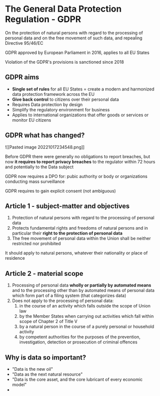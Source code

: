 # The General Data Protection Regulation - GDPR

On the protection of natural persons with regard to the processing of personal data and on the free movement of such data, and repealing Directive 95/46/EC

GDPR approved by European Parliament in 2016, applies to all EU States

Violation of the GDPR's provisions is sanctioned since 2018

## GDPR aims

- **Single set of rules** for all EU States = create a modern and harmonized data protection framework across the EU
- **Give back control** to citizens over their personal data
- Requires Data protection by design
- Simplify the regulatory environment for business
- Applies to international organizations that offer goods or services or monitor EU citizens

## GDPR what has changed?
![[Pasted image 20221017234548.png]]

Before GDPR there were generally no obligations to report breaches, but now **it requires to report privacy breaches** to the regulator within 72 hours and potentially to the Data subject

GDPR now requires a DPO for: pubic authority or body or organizations conducting mass surveillance

GDPR requires to gain explicit consent (not ambiguous)

## Article 1 - subject-matter and objectives

1. Protection of natural persons with regard to the processing of personal data
2. Protects fundamental rights and freedoms of natural persons and in particular their **right to the protection of personal data**
3. The free movement of personal data within the Union shall be neither restricted nor prohibited

It should apply to natural persons, whatever their nationality or place of residence

## Article 2 - material scope

1. Processing of personal data **wholly or partially by automated means** and to the processing other than by automated means of personal data which form part of a filing system (that categorizes data)
2. Does not apply to the processing of personal data:
	1. in the course of an activity which falls outside the scope of Union law
	2. by the Member States when carrying out activities which fall within scope of Chapter 2 of Title V
	3. by a natural person in the course of a purely personal or household activity
	4. by competent authorities for the purposes of the prevention, investigation, detection or prosecution of criminal offences

## Why is data so important?

- "Data is the new oil"
- "Data as the next natural resource"
- "Data is the core asset, and the core lubricant of every economic model"
- 